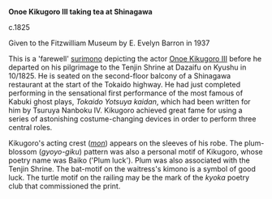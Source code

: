 **Onoe Kikugoro III taking tea at Shinagawa**

c.1825  

Given to the Fitzwilliam Museum by E. Evelyn Barron in 1937

This is a 'farewell' [surimono](/themes/surimono-and-special-printing-effects) depicting the actor [Onoe Kikugoro III](/exhibition/group-16-part-3) before he departed on his pilgrimage to the Tenjin Shrine at Dazaifu on Kyushu in 10/1825. He is seated on the second-floor balcony of a Shinagawa restaurant at the start of the Tokaido highway. He had just completed performing in the sensational first performance of the most famous of Kabuki ghost plays, _Tokaido Yotsuya kaidan_, which had been written for him by Tsuruya Nanboku IV. Kikugoro achieved great fame for using a series of astonishing costume-changing devices in order to perform three central roles.

Kikugoro's acting crest (_[mon](/themes/actors-names-and-crests)_) appears on the sleeves of his robe. The plum-blossom (_gyoyo-giku_) pattern was also a personal motif of Kikugoro, whose poetry name was Baiko ('Plum luck'). Plum was also associated with the Tenjin Shrine. The bat-motif on the waitress's kimono is a symbol of good luck. The turtle motif on the railing may be the mark of the _kyoka_ poetry club that commissioned the print.
